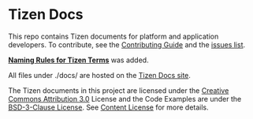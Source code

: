 # Tizen Docs

This repo contains Tizen documents for platform and application developers. To contribute, see the [Contributing Guide](CONTRIBUTING.md) and the [issues list](https://github.com/Samsung/tizen-docs/issues).

[**Naming Rules for Tizen Terms**](./styleguide/naming-rules.md) was added. 

All files under ./docs/ are hosted on the [Tizen Docs site](https://docs.tizen.org). 

The Tizen documents in this project are licensed under the [Creative Commons Attribution 3.0](http://creativecommons.org/licenses/by/3.0/) License and the Code Examples are under the [BSD-3-Clause License](https://www.tizen.org/bsd-3-clause-license). See [Content License](content-license.md) for more details.


